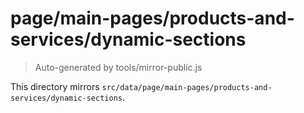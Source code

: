 # page/main-pages/products-and-services/dynamic-sections

> Auto-generated by tools/mirror-public.js

This directory mirrors `src/data/page/main-pages/products-and-services/dynamic-sections`.
